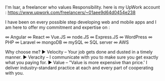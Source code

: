 I'm Isar, a freelancer who values Responsibility. 
here is my UpWork account : https://www.upwork.com/freelancers/~01aee9d64d0454e238

I have been on every possible step developing web and mobile apps and I am here to offer my commitment and expertise on : 

∞ Angular 
∞ React 
∞ Vue.JS 
∞ node.JS
∞ Express.JS
∞ WordPress 
∞ PHP
∞ Laravel
∞ mongoDB
∞ mySQL
∞ SQL server
∞ AWS


Why choose me?
► Velocity – Your job gets done and dusted in a timely manner. 
► Veracity – I communicate with you to make sure you get exactly what you paying for.
► Value – "Value is more expensive than price.' I deliver industry-standard practice at each and every part of cooperating with you.
<!---
Astral-Spirit/Astral-Spirit is a ✨ special ✨ repository because its `README.md` (this file) appears on your GitHub profile.
You can click the Preview link to take a look at your changes.
--->
